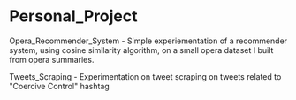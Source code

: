 # Personal_Project

Opera_Recommender_System - 
Simple experiementation of a recommender system, using cosine similarity algorithm, on a small opera dataset I built from opera summaries. 

Tweets_Scraping - 
Experimentation on tweet scraping on tweets related to "Coercive Control" hashtag 
